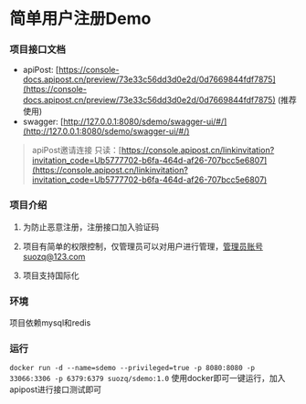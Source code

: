 # 简单用户注册Demo

### 项目接口文档
- apiPost: [https://console-docs.apipost.cn/preview/73e33c56dd3d0e2d/0d7669844fdf7875](https://console-docs.apipost.cn/preview/73e33c56dd3d0e2d/0d7669844fdf7875) (推荐使用)
- swagger: [http://127.0.0.1:8080/sdemo/swagger-ui/#/](http://127.0.0.1:8080/sdemo/swagger-ui/#/)

> apiPost邀请连接
> 只读：[https://console.apipost.cn/linkinvitation?invitation_code=Ub5777702-b6fa-464d-af26-707bcc5e6807](https://console.apipost.cn/linkinvitation?invitation_code=Ub5777702-b6fa-464d-af26-707bcc5e6807)

### 项目介绍

1. 为防止恶意注册，注册接口加入验证码

2. 项目有简单的权限控制，仅管理员可以对用户进行管理，管理员账号suozq@123.com

3. 项目支持国际化

### 环境
项目依赖mysql和redis

### 运行
`docker run -d --name=sdemo --privileged=true -p 8080:8080 -p 33066:3306 -p 6379:6379 suozq/sdemo:1.0`
使用docker即可一键运行，加入apipost进行接口测试即可


